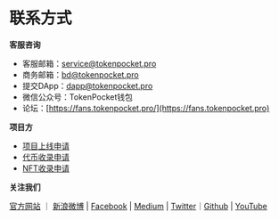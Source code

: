 # 联系方式

**客服咨询**

* 客服邮箱：service@tokenpocket.pro
* 商务邮箱：bd@tokenpocket.pro
* 提交DApp：dapp@tokenpocket.pro
* 微信公众号：TokenPocket钱包
* 论坛：[https://fans.tokenpocket.pro/](https://fans.tokenpocket.pro)



**项目方**

* [项目上线申请](https://www.tokenpocket.pro/zh/submit/dapp)
* [代币收录申请](https://www.tokenpocket.pro/zh/submit/token)
* [NFT收录申请](https://tokenpocket.pro/zh/submit/nft)

**关注我们**

[官方网站](https://www.tokenpocket.pro)  ｜ [新浪微博](https://weibo.com/u/6482870061?is\_all=1)  |  [Facebook](https://www.facebook.com/TokenPocket)  |  [Medium](https://medium.com/@tokenpocket.gm)  |  [Twitter](https://medium.com/@tokenpocket.gm)｜[Github](https://twitter.com/TokenPocket\_TP) | [YouTube](https://www.youtube.com/channel/UCudaS5hcbqUaMtOGHmQ2e0A)
